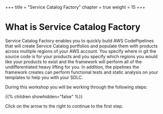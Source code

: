 +++
title = "Service Catalog Factory"
chapter = true
weight = 15
+++

# What is Service Catalog Factory

Service Catalog Factory enables you to quickly build AWS CodePipelines that will
create Service Catalog portfolios and populate them with products across multiple 
regions of your AWS account.  You specify where in git the source code is for your
products and you specify which regions you would like your products to exist and 
the framework will perform all of the undifferentiated heavy lifting for you.  In 
addition, the pipelines the framework creates can perform functional tests and static
analysis on your templates to help you with your SDLC.


During this workshop you will be working through the following steps:

{{% children showhidden="false" %}}


Click on the arrow to the right to continue to the first step.